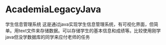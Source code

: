 # AcademiaLegacyJava
学生信息管理系统
这是通过java实现学生信息管理系统，有可视化界面，但简单。用text文件来存储数据。可以存储学生的基本信息和成绩等。比较使用刚学java但没学数据库的同学来应付老师的任务
